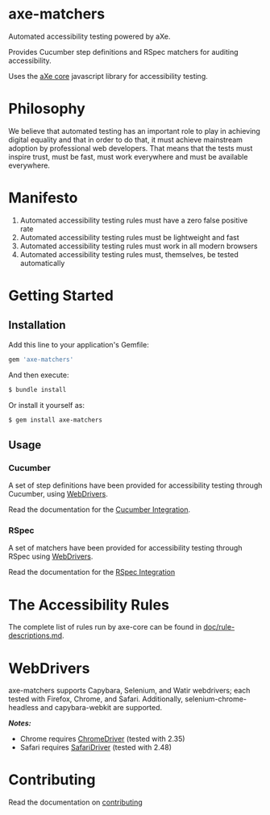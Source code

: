 # axe-matchers

Automated accessibility testing powered by aXe.

Provides Cucumber step definitions and RSpec matchers for auditing accessibility.

Uses the [aXe core][axe-core] javascript library for accessibility testing.

# Philosophy

We believe that automated testing has an important role to play in achieving digital equality and that in order to do that, it must achieve mainstream adoption by professional web developers. That means that the tests must inspire trust, must be fast, must work everywhere and must be available everywhere.

# Manifesto

1. Automated accessibility testing rules must have a zero false positive rate
2. Automated accessibility testing rules must be lightweight and fast
3. Automated accessibility testing rules must work in all modern browsers
4. Automated accessibility testing rules must, themselves, be tested automatically

# Getting Started

## Installation

Add this line to your application's Gemfile:

``` ruby
gem 'axe-matchers'
```

And then execute:

``` sh
$ bundle install
```

Or install it yourself as:

``` sh
$ gem install axe-matchers
```

## Usage

### Cucumber

A set of step definitions have been provided for accessibility testing through Cucumber, using [WebDrivers][webdrivers].

Read the documentation for the [Cucumber Integration][cucumber-integration].

### RSpec

A set of matchers have been provided for accessibility testing through RSpec using [WebDrivers][webdrivers].

Read the documentation for the [RSpec Integration][rspec-integration]

# The Accessibility Rules

The complete list of rules run by axe-core can be found in [doc/rule-descriptions.md][axe-rule-descriptions].

# WebDrivers

axe-matchers supports Capybara, Selenium, and Watir webdrivers; each tested with Firefox, Chrome, and Safari. Additionally, selenium-chrome-headless and capybara-webkit are supported.

*__Notes:__*

- Chrome requires [ChromeDriver][chrome-driver] (tested with 2.35)
- Safari requires [SafariDriver][safari-driver] (tested with 2.48)


# Contributing

Read the documentation on [contributing][contributing]

[webdrivers]: #webdrivers
[cucumber-integration]: ./docs/Cucumber.md
[rspec-integration]: ./docs/RSpec.md
[contributing]: ./CONTRIBUTING.md

[axe-core]: https://github.com/dequelabs/axe-core
[axe-rule-descriptions]: https://github.com/dequelabs/axe-core/blob/master/doc/rule-descriptions.md

[chrome-driver]: https://sites.google.com/a/chromium.org/chromedriver/
[safari-driver]: https://code.google.com/p/selenium/wiki/SafariDriver
